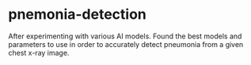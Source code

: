 # pnemonia-detection
After experimenting with various AI models. Found the best models and parameters to use in order to accurately detect pneumonia from a given chest x-ray image.
